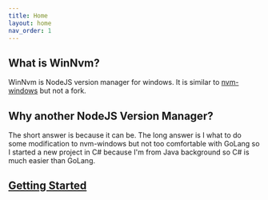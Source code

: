 ```yaml
---
title: Home
layout: home
nav_order: 1
---
```


## What is WinNvm?

WinNvm is NodeJS version manager for windows. It is similar to [nvm-windows](https://github.com/coreybutler/nvm-windows) but not a fork.

## Why another NodeJS Version Manager?

The short answer is because it can be. The long answer is I what to do some modification to nvm-windows but not too comfortable with GoLang so I started a new project in C# because I'm from Java background so C# is much easier than GoLang.

## [Getting Started](/docs/getting_started/)
